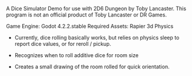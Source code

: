 A Dice Simulator Demo for use with 2D6 Dungeon by Toby Lancaster. This program 
is not an official product of Toby Lancaster or DR Games.

Game Engine:		Godot 4.2.2.stable
Required Assets:	Rapier 3d Physics 

- Currently, dice rolling basically works, but relies on physics sleep to report 
dice values, or for reroll / pickup.

- Recognizes when to roll additive dice for room size

- Creates a small drawing of the room rolled for quick orientation.


